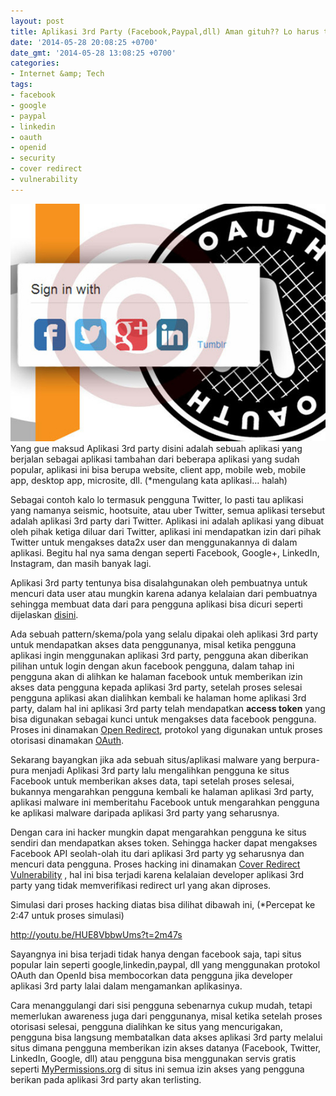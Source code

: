 ```yaml
---
layout: post
title: Aplikasi 3rd Party (Facebook,Paypal,dll) Aman gituh?? Lo harus tahu!
date: '2014-05-28 20:08:25 +0700'
date_gmt: '2014-05-28 13:08:25 +0700'
categories:
- Internet &amp; Tech
tags:
- facebook
- google
- paypal
- linkedin
- oauth
- openid
- security
- cover redirect
- vulnerability
---
```

[![48a572c60b93255986ba073bf5b1d865 (1)](/images/48a572c60b93255986ba073bf5b1d865-1.jpg)](/images/48a572c60b93255986ba073bf5b1d865-1.jpg)Yang gue maksud Aplikasi 3rd party disini adalah sebuah aplikasi yang berjalan sebagai aplikasi tambahan dari beberapa aplikasi yang sudah popular, aplikasi ini bisa berupa website, client app, mobile web, mobile app, desktop app, microsite, dll. (\*mengulang kata aplikasi... halah)

Sebagai contoh kalo lo termasuk pengguna Twitter, lo pasti tau aplikasi yang namanya seismic, hootsuite, atau uber Twitter, semua aplikasi tersebut adalah aplikasi 3rd party dari Twitter. Aplikasi ini adalah aplikasi yang dibuat oleh pihak ketiga diluar dari Twitter, aplikasi ini mendapatkan izin dari pihak Twitter untuk mengakses data2x user dan menggunakannya di dalam aplikasi. Begitu hal nya sama dengan seperti Facebook, Google+, LinkedIn, Instagram, dan masih banyak lagi.

Aplikasi 3rd party tentunya bisa disalahgunakan oleh pembuatnya untuk mencuri data user atau mungkin karena adanya kelalaian dari pembuatnya sehingga membuat data dari para pengguna aplikasi bisa dicuri seperti dijelaskan [disini](http://khalidadisendjaja.web.id/2013/11/07/mari-berbagi-soal-privasi-di-sosial-media-online/).

Ada sebuah pattern/skema/pola yang selalu dipakai oleh aplikasi 3rd party untuk mendapatkan akses data penggunanya, misal ketika pengguna aplikasi ingin menggunakan aplikasi 3rd party, pengguna akan diberikan pilihan untuk login dengan akun facebook pengguna, dalam tahap ini pengguna akan di alihkan ke halaman facebook untuk memberikan izin akses data pengguna kepada aplikasi 3rd party, setelah proses selesai pengguna aplikasi akan dialihkan kembali ke halaman home aplikasi 3rd party, dalam hal ini aplikasi 3rd party telah mendapatkan **access token** yang bisa digunakan sebagai kunci untuk mengakses data facebook pengguna. Proses ini dinamakan [Open Redirect](https://www.owasp.org/index.php/Open_redirect), protokol yang digunakan untuk proses otorisasi dinamakan [OAuth](http://en.wikipedia.org/wiki/OAuth).

Sekarang bayangkan jika ada sebuah situs/aplikasi malware yang berpura-pura menjadi Aplikasi 3rd party lalu mengalihkan pengguna ke situs Facebook untuk memberikan akses data, tapi setelah proses selesai, bukannya mengarahkan pengguna kembali ke halaman aplikasi 3rd party, aplikasi malware ini memberitahu Facebook untuk mengarahkan pengguna ke aplikasi malware daripada aplikasi 3rd party yang seharusnya.

Dengan cara ini hacker mungkin dapat mengarahkan pengguna ke situs sendiri dan mendapatkan akses token. Sehingga hacker dapat mengakses Facebook API seolah-olah itu dari aplikasi 3rd party yg seharusnya dan mencuri data pengguna. Proses hacking ini dinamakan [Cover Redirect Vulnerability](http://tetraph.com/covert_redirect/) , hal ini bisa terjadi karena kelalaian developer aplikasi 3rd party yang tidak memverifikasi redirect url yang akan diproses.

Simulasi dari proses hacking diatas bisa dilihat dibawah ini, (\*Percepat ke 2:47 untuk proses simulasi)

http://youtu.be/HUE8VbbwUms?t=2m47s

Sayangnya ini bisa terjadi tidak hanya dengan facebook saja, tapi situs popular lain seperti google,linkedin,paypal, dll yang menggunakan protokol OAuth dan OpenId bisa membocorkan data pengguna jika developer aplikasi 3rd party lalai dalam mengamankan aplikasinya.

Cara menanggulangi dari sisi pengguna sebenarnya cukup mudah, tetapi memerlukan awareness juga dari penggunanya, misal ketika setelah proses otorisasi selesai, pengguna dialihkan ke situs yang mencurigakan, pengguna bisa langsung membatalkan data akses aplikasi 3rd party melalui situs dimana pengguna memberikan izin akses datanya (Facebook, Twitter, LinkedIn, Google, dll) atau pengguna bisa menggunakan servis gratis seperti [MyPermissions.org](http://mypermissions.org/) di situs ini semua izin akses yang pengguna berikan pada aplikasi 3rd party akan terlisting.